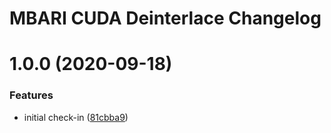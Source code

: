 # MBARI CUDA Deinterlace Changelog

# 1.0.0 (2020-09-18)


### Features

* initial check-in ([81cbba9](http://bitbucket.org/mbari/cuda-deinterlace/commits/81cbba935894fd3d055902f1a7232c5ae23fbbbf))
